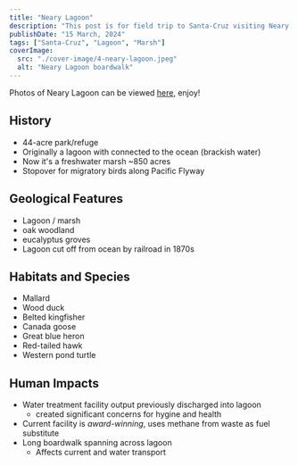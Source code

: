 ```yaml
---
title: "Neary Lagoon"
description: "This post is for field trip to Santa-Cruz visiting Neary Lagoon"
publishDate: "15 March, 2024"
tags: ["Santa-Cruz", "Lagoon", "Marsh"]
coverImage:
  src: "./cover-image/4-neary-lagoon.jpeg"
  alt: "Neary Lagoon boardwalk"
---
```


Photos of Neary Lagoon can be viewed [here](https://dropover.cloud/7e90c4), enjoy!

## History

- 44-acre park/refuge
- Originally a lagoon with connected to the ocean (brackish water)
- Now it's a freshwater marsh ~850 acres
- Stopover for migratory birds along Pacific Flyway

## Geological Features

- Lagoon / marsh
- oak woodland
- eucalyptus groves
- Lagoon cut off from ocean by railroad in 1870s

## Habitats and Species

- Mallard
- Wood duck
- Belted kingfisher
- Canada goose
- Great blue heron
- Red-tailed hawk
- Western pond turtle

## Human Impacts

- Water treatment facility output previously discharged into lagoon
  - created significant concerns for hygine and health
- Current facility is _award-winning_, uses methane from waste as fuel substitute
- Long boardwalk spanning across lagoon
  - Affects current and water transport
